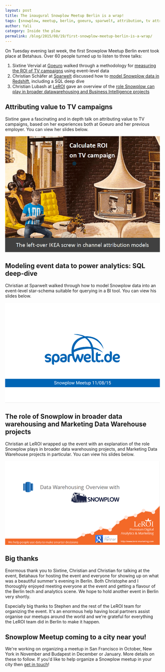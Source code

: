 ```yaml
---
layout: post
title: The inaugural Snowplow Meetup Berlin is a wrap!
tags: [snowplow, meetup, berlin, goeuro, sparwelt, attribution, tv attribution, data modeling]
author: Yali
category: Inside the plow
permalink: /blog/2015/08/19/first-snowplow-meetup-berlin-is-a-wrap/
---
```


On Tuesday evening last week, the first Snowplow Meetup Berlin event took place at Betahaus. Over 60 people turned up to listen to three talks:

1. Sixtine Vervial at [Goeuro][goeuro] walked through a methodology for [measuring the ROI of TV campaigns](#attributing-value-to-tv-campaigns) using event-level data
2. Christian Schäfer at [Sparwelt][sparwelt] discussed how to [model Snowplow data in Redshift](#modeling-event-data-to-power-analytics-sql-deep-dive), including a SQL deep dive
3. Christian Lubash at [LeROI][leroi] gave an overview of the [role Snowplow can play in broader datawarehousing and Business Intelligence projects](#"the-role-of-snowplow-in-broader-data-warehousing-and-marketing-data-warehouse-projects")

<!--more-->

## Attributing value to TV campaigns

Sixtine gave a fascinating and in depth talk on attributing value to TV campaigns, based on her experiences both at Goeuro and her previous employer. You can view her slides below.

<div class="html-embed">
<a href="/assets/pdf/Snowplow-Berlin-Meetup-1-GoEuro.pdf"><img src="/assets/img/blog/2015/08/berlin-snowplow-meetup-goeuro-presentation.png"></a>
</div>

## Modeling event data to power analytics: SQL deep-dive

Christian at Sparwelt walked through how to model Snowplow data into an event-level star-schema suitable for querying in a BI tool. You can view his slides below.

<div class="html-embed">
<a href="/assets/pdf/Snowplow-Berlin-Meetup-1-SparWelt.pdf"><img src="/assets/img/blog/2015/08/berlin-snowplow-meetup-sparwelt-presentation.png"></a>
</div>

## The role of Snowplow in broader data warehousing and Marketing Data Warehouse projects

Christian at LeROI wrapped up the event with an explanation of the role Snowplow plays in broader data warehousing projects, and Marketing Data Warehouse projects in particular. You can view his slides below.

<div class="html-embed">
<a href="/assets/pdf/Snowplow-Berlin-Meetup-1-LeROI.pdf"><img src="/assets/img/blog/2015/08/berlin-snowplow-meetup-leroi-presentation.png"></a>
</div>

## Big thanks

Enormous thank you to Sixtine, Christian and Christian for talking at the event, Betahaus for hosting the event and everyone for showing up on what was a beautiful summer's evening in Berlin. Both Christophe and I thoroughly enjoyed meeting everyone at the event and getting a flavour of the Berlin tech and analytics scene. We hope to hold another event in Berlin very shortly.

Especially big thanks to Stephen and the rest of the LeROI team for organizing the event. It's an enormous help having local partners assist organise our meetups around the world and we're grateful for everything the LeROI team did in Berlin to make it happen.

## Snowplow Meetup coming to a city near you!

We're working on organizing a meetup in San Francisco in October, New York in November and Budapest in December or January. More details on these to follow. If you'd like to help organize a Snowplow meetup in your city then [get in touch][contact]!

[goeuro]: http://www.goeuro.com/
[sparwelt]: http://www.sparwelt.de/
[leroi]: http://www.leroi-marketing.com/
[contact]: /about/
